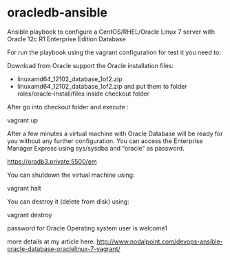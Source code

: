 # oracledb-ansible
Ansible playbook to configure a CentOS/RHEL/Oracle Linux 7 server with Oracle 12c R1 Enterprise Edition Database

For run the playbook using the vagrant configuration for test it you need to:

Download from Oracle support the Oracle installation files: 
- linuxamd64_12102_database_1of2.zip
- linuxamd64_12102_database_1of2.zip
and put them to folder roles/oracle-install/files inside checkout folder

After go into checkout folder and execute :

vagrant up 

After a few minutes a virtual machine with Oracle Database will be ready for you without any further configuration. You can access the Enterprise Manager Express using sys/sysdba and “oracle” as password.

https://oradb3.private:5500/em

You can shutdown the virtual machine using:

vagrant halt

You can destroy it (delete from disk) using:

vagrant destroy

password for Oracle Operating system user is welcome1

more details at my article here: http://www.nodalpoint.com/devops-ansible-oracle-database-oraclelinux-7-vagrant/

